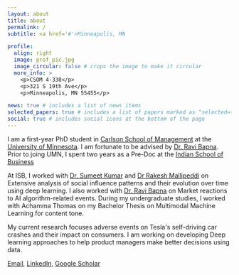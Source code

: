 ```yaml
---
layout: about
title: about
permalink: /
subtitle: <a href='#'>Minneapolis, MN

profile:
  align: right
  image: prof_pic.jpg
  image_circular: false # crops the image to make it circular
  more_info: >
    <p>CSOM 4-338</p>
    <p>321 S 19th Ave</p>
    <p>Minneapolis, MN 55455</p>

news: true # includes a list of news items
selected_papers: true # includes a list of papers marked as "selected={true}"
social: true # includes social icons at the bottom of the page
---
```


I am a first-year PhD student in [Carlson School of Management](https://carlsonschool.umn.edu/) at the [University of Minnesota](https://twin-cities.umn.edu/). I am fortunate to be advised by [Dr. Ravi Bapna](https://carlsonschool.umn.edu/faculty/ravi-bapna). Prior to joing UMN, I spent two years as a Pre-Doc at the [Indian School of Business](https://www.isb.edu/en.html)

At ISB, I worked with [Dr. Sumeet Kumar](https://www.isb.edu/en/research-thought-leadership/faculty/faculty-directory/sumeet-kumar.html) and [Dr Rakesh Mallipeddi](https://fisher.osu.edu/people/mallipeddi.1) on Extensive analysis of social influence patterns and their evolution over time using deep learning. I also worked with [Dr. Ravi Bapna](https://carlsonschool.umn.edu/faculty/ravi-bapna) on Market reactions to AI algorithm-related events. During my undergraduate studies, I worked with Achamma Thomas on my Bachelor Thesis on Multimodal Machine Learning for content tone.

My current research focuses adverse events on Tesla's self-driving car crashes and their impact on consumers. I am working on developing Deep learning approaches to help product managers make better decisions using data.

[Email](adityabobde19@gmail.com), [LinkedIn](https://www.linkedin.com/in/aditya-bobde/), [Google Scholar](https://scholar.google.co.in/citations?hl=en&user=WhpHx6oAAAAJ)